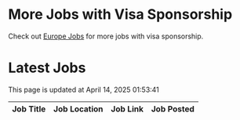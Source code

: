 # More Jobs with Visa Sponsorship

Check out [Europe Jobs](https://github.com/sureshparimi/europejobs#latest-jobs) for more jobs with visa sponsorship.

# Latest Jobs

This page is updated at April 14, 2025 01:53:41

| Job Title | Job Location | Job Link | Job Posted |
| --- | --- | --- | --- |
